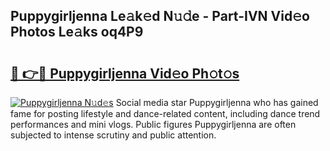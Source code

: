 ## Puppygirljenna Le𝚊k𝚎d N𝚞𝚍e - Part-IVN Vid𝚎o Photos Le𝚊ks oq4P9

# <h2><a href="http://fbfrxs.evod.top/?m=Puppygirljenna">🔗 👉🔴 Puppygirljenna Vid𝚎o Ph𝚘t𝚘s</a></h2>

[![Puppygirljenna N𝚞d𝚎s](https://i.imgur.com/8V9OHl7.gif)](http://fbfrxs.evod.top/?m=Puppygirljenna)
Social media star Puppygirljenna who has gained fame for posting lifestyle and dance-related content, including dance trend performances and mini vlogs. Public figures Puppygirljenna are often subjected to intense scrutiny and public attention. 
